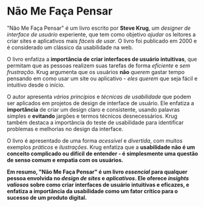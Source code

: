 # Não Me Faça Pensar

"Não Me Faça Pensar" é um livro escrito por <b>Steve Krug</b>, um <i>designer de interface de usuário</i> experiente, que tem como objetivo <i>ajudar</i> os leitores a criar sites e aplicativos mais <i>fáceis de usar</i>. O livro foi publicado em 2000 e é considerado um clássico da usabilidade na web.

O livro enfatiza a <b>importância de criar interfaces de usuário intuitivas</b>, que permitam que as pessoas realizem suas tarefas de forma <i>eficiente</i> e <i>sem frustração</i>. Krug argumenta que os usuários <b>não</b> <i>querem</i> gastar tempo pensando em como usar um site ou aplicativo - <i>eles querem</i> que seja fácil e intuitivo desde o início.

O autor apresenta <i>vários princípios</i> e <i>técnicas de usabilidade</i> que podem ser aplicados em projetos de design de interface de usuário. Ele enfatiza a <b>importância</b> de criar um design claro e consistente, usando palavras simples e <b>evitando</b> jargões e termos técnicos desnecessários. Krug também destaca a importância do teste de usabilidade para identificar problemas e melhorias no design da interface.

O livro é apresentado de uma forma <i>acessível</i> e <i>divertida</i>, com muitos exemplos <i>práticos</i> e <i>ilustrações</i>. Krug enfatiza que a <b>usabilidade não é um conceito complicado ou difícil de entender<b> - é simplesmente uma questão de senso comum e empatia com os usuários.

Em resumo, <b>"Não Me Faça Pensar"</b> é um livro <i>essencial</i> para qualquer pessoa envolvida no <i>design de sites</i> e <i>aplicativos</i>. Ele oferece <i>insights valiosos</i> sobre como criar interfaces de usuário intuitivas e eficazes, e enfatiza a <b>importância da usabilidade</b> como um fator crítico para o sucesso de um produto digital.